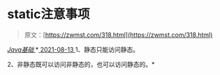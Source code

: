 <!--yml
category: 未分类
date: 0001-01-01 00:00:00
-->

# static注意事项

> 原文：[https://zwmst.com/318.html](https://zwmst.com/318.html)

   [ *Java基础* ](https://zwmst.com/java%e5%9f%ba%e7%a1%80)*[ <time datetime="2021-08-13T08:10:57+08:00"> 2021-08-13 </time> ](https://zwmst.com/318.html)  1、静态只能访问静态。

2、非静态既可以访问非静态的，也可以访问静态的。*